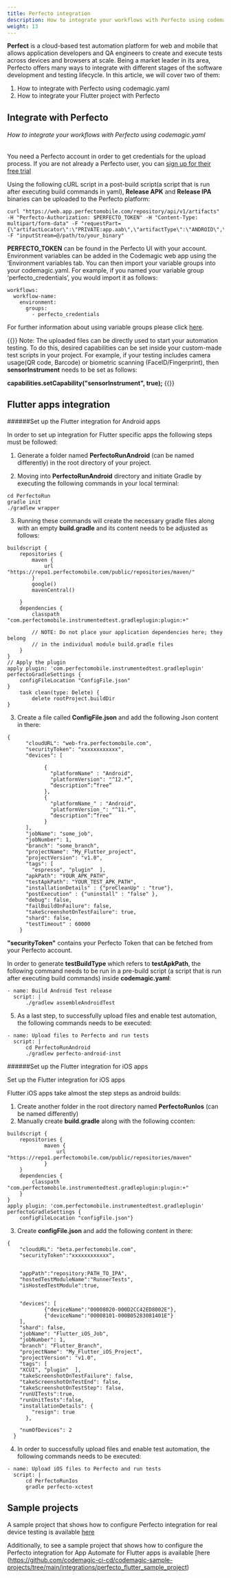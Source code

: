 ```yaml
---
title: Perfecto integration
description: How to integrate your workflows with Perfecto using codemagic.yaml
weight: 13
---
```


**Perfect** is a cloud-based test automation platform for web and mobile that allows application developers and QA engineers to create and execute tests across devices and browsers at scale. Being a market leader in its area, Perfecto offers many ways to integrate with different stages of the software development and testing lifecycle. In this article, we will cover two of them:
1. How to integrate with Perfecto using codemagic.yaml
2. How to integrate your Flutter project with Perfecto 

## Integrate with Perfecto
###### How to integrate your workflows with Perfecto using codemagic.yaml

You need a Perfecto account in order to get credentials for the upload process. If you are not already a Perfecto user, you can [sign up for their free trial](https://www.perfecto.io/)

Using the following cURL script in a post-build script(a script that is run after executing build commands in yaml), **Release APK** and **Release IPA** binaries can be uploaded to the Perfecto platform:

```
curl "https://web.app.perfectomobile.com/repository/api/v1/artifacts" -H "Perfecto-Authorization: $PERFECTO_TOKEN" -H "Content-Type: multipart/form-data" -F "requestPart={\"artifactLocator\":\"PRIVATE:app.aab\",\"artifactType\":\"ANDROID\",\"override\":true}" -F "inputStream=@/path/to/your_binary"
```

**PERFECTO_TOKEN** can be found in the Perfecto UI with your account. Environment variables can be added in the Codemagic web app using the ‘Environment variables tab. You can then import your variable groups into your codemagic.yaml. For example, if you named your variable group ‘perfecto_credentials’, you would import it as follows:

```
workflows:
  workflow-name:
    environment:
      groups:
        - perfecto_credentials
```

For further information about using variable groups please click [here](.../variables/environment-variable-groups/).

{{<notebox>}}
Note: The uploaded files can be directly used to start your automation testing. To do this, desired capabilities can be set inside your custom-made test scripts in your project. For example, if your testing includes camera usage(QR code, Barcode) or biometric scanning (FaceID/Fingerprint), then **sensorInstrument** needs to be set as follows:
	
**capabilities.setCapability("sensorInstrument", true);**
{{</notebox>}}
	

## Flutter apps integration

######Set up the Flutter integration for Android apps


In order to set up integration for Flutter specific apps the following steps must be followed:

1. Generate a folder named **PerfectoRunAndroid** (can be named differently) in the root directory of your project.

2. Moving into **PerfectoRunAndroid** directory and initiate Gradle by executing the following commands in your local terminal:
```
cd PerfectoRun 
gradle init 
./gradlew wrapper
```
3. Running these commands will create the necessary gradle files along with an empty **build.gradle** and its content needs to be adjusted as follows:

```
buildscript {
    repositories {
        maven {
            url "https://repo1.perfectomobile.com/public/repositories/maven/"      
        }
        google()
        mavenCentral()
        
    }
    dependencies {
        classpath "com.perfectomobile.instrumentedtest.gradleplugin:plugin:+"
           
        // NOTE: Do not place your application dependencies here; they belong
        // in the individual module build.gradle files
    }
}
// Apply the plugin 
apply plugin: 'com.perfectomobile.instrumentedtest.gradleplugin'
perfectoGradleSettings {
    configFileLocation "ConfigFile.json"
}
    task clean(type: Delete) {
        delete rootProject.buildDir
}
```

3. Create a file called **ConfigFile.json** and add the following Json content in there:

```
{
      "cloudURL": "web-fra.perfectomobile.com",
      "securityToken": "xxxxxxxxxxxx",
      "devices": [
       
            {
              "platformName" : "Android",
              "platformVersion": "^12.*”,
              “description”:”free”
            },
            {
              "platformName_" : "Android",
              "platformVersion_": "^11.*”,
              “description”:”free”
            }
      ],
      "jobName": "some_job",
      "jobNumber": 1,
      "branch": "some_branch",
      "projectName": "My_Flutter_project",
      "projectVersion": "v1.0",
      "tags": [
        "espresso", "plugin"  ],
      "apkPath": "YOUR_APK_PATH",
      "testApkPath": "YOUR_TEST_APK_PATH",
      "installationDetails" : {"preCleanUp" : "true"},
      "postExecution" : {"uninstall" : "false" },
      "debug": false,
      "failBuildOnFailure": false,
      "takeScreenshotOnTestFailure": true,
      "shard": false,
      "testTimeout" : 60000
    }
```

**"securityToken"** contains your Perfecto Token that can be fetched from your Perfecto account.

In order to generate **testBuildType** which refers to **testApkPath**, the following command needs to be run in a pre-build script (a script that is run after executing build commands) inside **codemagic.yaml**:

```
- name: Build Android Test release
  script: |
      ./gradlew assembleAndroidTest
```
5. As a last step, to successfully upload files and enable test automation, the following commands needs to be executed:

```
- name: Upload files to Perfecto and run tests
  script: |
      cd PerfectoRunAndroid
      ./gradlew perfecto-android-inst
```

######Set up the Flutter integration for iOS apps

Set up the Flutter integration for iOS apps

Flutter iOS apps take almost the step steps as android builds:

1. Create another folder in the root directory named **PerfectoRunIos** (can be named differently)
2. Manually create **build.gradle** along with the following cconten:
```
buildscript {
    repositories {
            maven {
                url "https://repo1.perfectomobile.com/public/repositories/maven"        
            }
    }
    dependencies {
        classpath "com.perfectomobile.instrumentedtest.gradleplugin:plugin:+"    
    }
}
apply plugin: 'com.perfectomobile.instrumentedtest.gradleplugin'
perfectoGradleSettings {
    configFileLocation "configFile.json"}
```
3. Create **configFile.json** and add the following content in there:
```
{
    "cloudURL": "beta.perfectomobile.com",
    "securityToken":"xxxxxxxxxxxx",
   
	
	"appPath":"repository:PATH_TO_IPA",
	"hostedTestModuleName":"RunnerTests",
	"isHostedTestModule":true,
	
	
	"devices": [
			{"deviceName":"00008020-000D2CC42ED8002E"},
			{"deviceName":"00008101-000B05283081401E"}
	],
	"shard": false,
	"jobName": "Flutter_iOS_Job",
  	"jobNumber": 1,
  	"branch": "Flutter_Branch",
  	"projectName": "My_Flutter_iOS_Project",
  	"projectVersion": "v1.0",
  	"tags": [
    "XCUI", "plugin"  ],
	"takeScreenshotOnTestFailure": false,
	"takeScreenshotOnTestEnd": false,
	"takeScreenshotOnTestStep": false,
	"runUITests":true,
	"runUnitTests":false,
	"installationDetails": {
		"resign": true
	  },
	  
  	"numOfDevices": 2
  }
```
4. In order to successfully upload files and enable test automation, the following commands needs to be executed:

```
- name: Upload iOS files to Perfecto and run tests
  script: |
      cd PerfectoRunIos
      gradle perfecto-xctest
```

## Sample projects

A sample project that shows how to configure Perfecto integration for real device testing is available [here](https://github.com/codemagic-ci-cd/codemagic-sample-projects/tree/main/integrations/perfecto_sample_project)

Additionally, to see a sample project that shows how to configure the Perfecto integration for App Automate for Flutter apps is available [here (https://github.com/codemagic-ci-cd/codemagic-sample-projects/tree/main/integrations/perfecto_flutter_sample_project)
